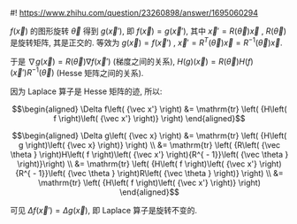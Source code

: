 #! https://www.zhihu.com/question/23260898/answer/1695060294

[comment]: <> (Answer URL: https://www.zhihu.com/question/23260898/answer/1695060294)
[comment]: <> (Question Title: 如何证明拉普拉斯算子为旋转不变算子？)
[comment]: <> (Author Name: 采石工)
[comment]: <> (Create Time: 2021-01-24 15:13:12)

$f\left( \vec{x} \right)$ 的图形旋转 $\vec \theta$ 得到 $g\left( \vec x' \right)$, 即  $f\left( \vec{x} \right) = g\left( \vec x' \right)$, 其中  $\vec x' = R\left( \vec\theta \right)\vec x$  ,  $R\left( \vec\theta \right)$  是旋转矩阵, 其是正交的. 等效为  $g\left( \vec x \right) = f\left( \vec{x}' \right)$  ,  $\vec x' = R^{T}\left( \vec\theta \right)\vec x= R^{-1}\left( \vec\theta \right)\vec x$.

于是 $\nabla g\left( {\vec x} \right) = R\left( \vec\theta \right)\nabla f\left( {\vec x'} \right)$ (梯度之间的关系), $H\left( g \right)\left( {\vec x} \right) = R\left( {\vec \theta } \right)H\left( f \right)\left( {\vec x'} \right){R^{ - 1}}\left( {\vec \theta } \right)$ (Hesse 矩阵之间的关系).

因为 Laplace 算子是 Hesse 矩阵的迹, 所以:

$$\begin{aligned} \Delta f\left( {\vec x'} \right) 
&= \mathrm{tr} \left( {H\left( f \right)\left( {\vec x'} \right)} \right)
\end{aligned}$$

$$\begin{aligned} 
\Delta g\left( {\vec x} \right) 
&= \mathrm{tr} \left( {H\left( g \right)\left( {\vec x} \right)} \right) \\
&= \mathrm{tr} \left( {R\left( {\vec \theta } \right)H\left( f \right)\left( {\vec x'} \right){R^{ - 1}}\left( {\vec \theta } \right)}\right) \\ 
&= \mathrm{tr} \left( {H\left( f \right)\left( {\vec x'} \right){R^{ - 1}}\left( {\vec \theta } \right)R\left( {\vec \theta } \right)} \right) \\
&= \mathrm{tr} \left( {H\left( f \right)\left( {\vec x'} \right)} \right) 
\end{aligned}$$

可见  $\Delta f\left( {\vec x'} \right) = \Delta g\left( {\vec x} \right)$, 即 Laplace 算子是旋转不变的.

